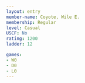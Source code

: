 ```yaml
---
layout: entry
member-name: Coyote, Wile E.
membership: Regular
level: Casual
USCF: No
rating: 1200
ladder: 12

games:
- W0
- D0
- L0
---
```

